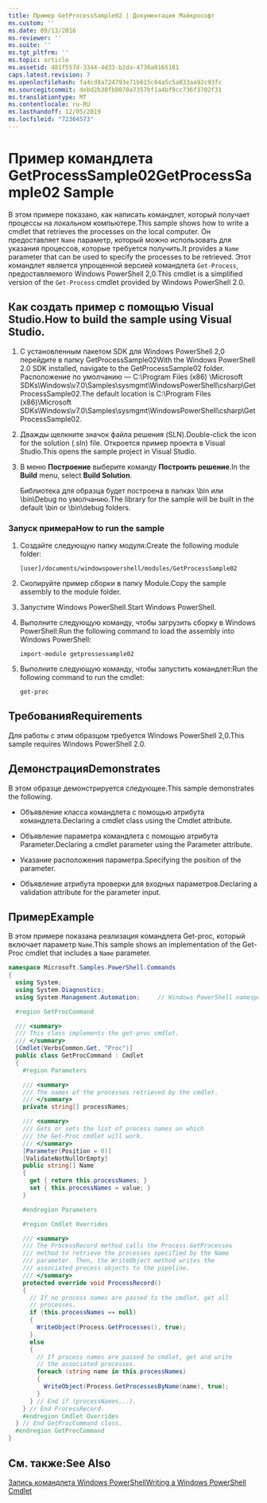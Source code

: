 ```yaml
---
title: Пример GetProcessSample02 | Документация Майкрософт
ms.custom: ''
ms.date: 09/13/2016
ms.reviewer: ''
ms.suite: ''
ms.tgt_pltfrm: ''
ms.topic: article
ms.assetid: 481f557d-3344-4d33-b2da-4736a0165181
caps.latest.revision: 7
ms.openlocfilehash: fa4cd8a724793e71b615c84a5c5a833aa92c93fc
ms.sourcegitcommit: debd2b38fb8070a7357bf1a4bf9cc736f3702f31
ms.translationtype: MT
ms.contentlocale: ru-RU
ms.lasthandoff: 12/05/2019
ms.locfileid: "72364573"
---
```

# <a name="getprocesssample02-sample"></a><span data-ttu-id="e8e96-102">Пример командлета GetProcessSample02</span><span class="sxs-lookup"><span data-stu-id="e8e96-102">GetProcessSample02 Sample</span></span>

<span data-ttu-id="e8e96-103">В этом примере показано, как написать командлет, который получает процессы на локальном компьютере.</span><span class="sxs-lookup"><span data-stu-id="e8e96-103">This sample shows how to write a cmdlet that retrieves the processes on the local computer.</span></span> <span data-ttu-id="e8e96-104">Он предоставляет `Name` параметр, который можно использовать для указания процессов, которые требуется получить.</span><span class="sxs-lookup"><span data-stu-id="e8e96-104">It provides a `Name` parameter that can be used to specify the processes to be retrieved.</span></span> <span data-ttu-id="e8e96-105">Этот командлет является упрощенной версией командлета `Get-Process`, предоставляемого Windows PowerShell 2,0.</span><span class="sxs-lookup"><span data-stu-id="e8e96-105">This cmdlet is a simplified version of the `Get-Process` cmdlet provided by Windows PowerShell 2.0.</span></span>

## <a name="how-to-build-the-sample-using-visual-studio"></a><span data-ttu-id="e8e96-106">Как создать пример с помощью Visual Studio.</span><span class="sxs-lookup"><span data-stu-id="e8e96-106">How to build the sample using Visual Studio.</span></span>

1. <span data-ttu-id="e8e96-107">С установленным пакетом SDK для Windows PowerShell 2,0 перейдите в папку GetProcessSample02</span><span class="sxs-lookup"><span data-stu-id="e8e96-107">With the Windows PowerShell 2.0 SDK installed, navigate to the GetProcessSample02 folder.</span></span> <span data-ttu-id="e8e96-108">Расположение по умолчанию — C:\Program Files (x86) \Microsoft SDKs\Windows\v7.0\Samples\sysmgmt\WindowsPowerShell\csharp\GetProcessSample02.</span><span class="sxs-lookup"><span data-stu-id="e8e96-108">The default location is C:\Program Files (x86)\Microsoft SDKs\Windows\v7.0\Samples\sysmgmt\WindowsPowerShell\csharp\GetProcessSample02.</span></span>

2. <span data-ttu-id="e8e96-109">Дважды щелкните значок файла решения (SLN).</span><span class="sxs-lookup"><span data-stu-id="e8e96-109">Double-click the icon for the solution (.sln) file.</span></span> <span data-ttu-id="e8e96-110">Откроется пример проекта в Visual Studio.</span><span class="sxs-lookup"><span data-stu-id="e8e96-110">This opens the sample project in Visual Studio.</span></span>

3. <span data-ttu-id="e8e96-111">В меню **Построение** выберите команду **Построить решение**.</span><span class="sxs-lookup"><span data-stu-id="e8e96-111">In the **Build** menu, select **Build Solution**.</span></span>

    <span data-ttu-id="e8e96-112">Библиотека для образца будет построена в папках \bin или \bin\Debug по умолчанию.</span><span class="sxs-lookup"><span data-stu-id="e8e96-112">The library for the sample will be built in the default \bin or \bin\debug folders.</span></span>

### <a name="how-to-run-the-sample"></a><span data-ttu-id="e8e96-113">Запуск примера</span><span class="sxs-lookup"><span data-stu-id="e8e96-113">How to run the sample</span></span>

1. <span data-ttu-id="e8e96-114">Создайте следующую папку модуля:</span><span class="sxs-lookup"><span data-stu-id="e8e96-114">Create the following module folder:</span></span>

    `[user]/documents/windowspowershell/modules/GetProcessSample02`

2. <span data-ttu-id="e8e96-115">Скопируйте пример сборки в папку Module.</span><span class="sxs-lookup"><span data-stu-id="e8e96-115">Copy the sample assembly to the module folder.</span></span>

3. <span data-ttu-id="e8e96-116">Запустите Windows PowerShell.</span><span class="sxs-lookup"><span data-stu-id="e8e96-116">Start Windows PowerShell.</span></span>

4. <span data-ttu-id="e8e96-117">Выполните следующую команду, чтобы загрузить сборку в Windows PowerShell:</span><span class="sxs-lookup"><span data-stu-id="e8e96-117">Run the following command to load the assembly into Windows PowerShell:</span></span>

    `import-module getprossessample02`

5. <span data-ttu-id="e8e96-118">Выполните следующую команду, чтобы запустить командлет:</span><span class="sxs-lookup"><span data-stu-id="e8e96-118">Run the following command to run the cmdlet:</span></span>

    `get-proc`

## <a name="requirements"></a><span data-ttu-id="e8e96-119">Требования</span><span class="sxs-lookup"><span data-stu-id="e8e96-119">Requirements</span></span>

<span data-ttu-id="e8e96-120">Для работы с этим образцом требуется Windows PowerShell 2,0.</span><span class="sxs-lookup"><span data-stu-id="e8e96-120">This sample requires Windows PowerShell 2.0.</span></span>

## <a name="demonstrates"></a><span data-ttu-id="e8e96-121">Демонстрация</span><span class="sxs-lookup"><span data-stu-id="e8e96-121">Demonstrates</span></span>

<span data-ttu-id="e8e96-122">В этом образце демонстрируется следующее.</span><span class="sxs-lookup"><span data-stu-id="e8e96-122">This sample demonstrates the following.</span></span>

- <span data-ttu-id="e8e96-123">Объявление класса командлета с помощью атрибута командлета.</span><span class="sxs-lookup"><span data-stu-id="e8e96-123">Declaring a cmdlet class using the Cmdlet attribute.</span></span>

- <span data-ttu-id="e8e96-124">Объявление параметра командлета с помощью атрибута Parameter.</span><span class="sxs-lookup"><span data-stu-id="e8e96-124">Declaring a cmdlet parameter using the Parameter attribute.</span></span>

- <span data-ttu-id="e8e96-125">Указание расположения параметра.</span><span class="sxs-lookup"><span data-stu-id="e8e96-125">Specifying the position of the parameter.</span></span>

- <span data-ttu-id="e8e96-126">Объявление атрибута проверки для входных параметров.</span><span class="sxs-lookup"><span data-stu-id="e8e96-126">Declaring a validation attribute for the parameter input.</span></span>

## <a name="example"></a><span data-ttu-id="e8e96-127">Пример</span><span class="sxs-lookup"><span data-stu-id="e8e96-127">Example</span></span>

<span data-ttu-id="e8e96-128">В этом примере показана реализация командлета Get-proc, который включает параметр `Name`.</span><span class="sxs-lookup"><span data-stu-id="e8e96-128">This sample shows an implementation of the Get-Proc cmdlet that includes a `Name` parameter.</span></span>

```csharp
namespace Microsoft.Samples.PowerShell.Commands
{
  using System;
  using System.Diagnostics;
  using System.Management.Automation;     // Windows PowerShell namespace

  #region GetProcCommand

  /// <summary>
  /// This class implements the get-proc cmdlet.
  /// </summary>
  [Cmdlet(VerbsCommon.Get, "Proc")]
  public class GetProcCommand : Cmdlet
  {
    #region Parameters

    /// <summary>
    /// The names of the processes retrieved by the cmdlet.
    /// </summary>
    private string[] processNames;

    /// <summary>
    /// Gets or sets the list of process names on which
    /// the Get-Proc cmdlet will work.
    /// </summary>
    [Parameter(Position = 0)]
    [ValidateNotNullOrEmpty]
    public string[] Name
    {
      get { return this.processNames; }
      set { this.processNames = value; }
    }

    #endregion Parameters

    #region Cmdlet Overrides

    /// <summary>
    /// The ProcessRecord method calls the Process.GetProcesses
    /// method to retrieve the processes specified by the Name
    /// parameter. Then, the WriteObject method writes the
    /// associated process objects to the pipeline.
    /// </summary>
    protected override void ProcessRecord()
    {
      // If no process names are passed to the cmdlet, get all
      // processes.
      if (this.processNames == null)
      {
        WriteObject(Process.GetProcesses(), true);
      }
      else
      {
        // If process names are passed to cmdlet, get and write
        // the associated processes.
        foreach (string name in this.processNames)
        {
          WriteObject(Process.GetProcessesByName(name), true);
        }
      } // End if (processNames...).
    } // End ProcessRecord.
    #endregion Cmdlet Overrides
  } // End GetProcCommand class.
  #endregion GetProcCommand
}
```

## <a name="see-also"></a><span data-ttu-id="e8e96-129">См. также:</span><span class="sxs-lookup"><span data-stu-id="e8e96-129">See Also</span></span>

[<span data-ttu-id="e8e96-130">Запись командлета Windows PowerShell</span><span class="sxs-lookup"><span data-stu-id="e8e96-130">Writing a Windows PowerShell Cmdlet</span></span>](./writing-a-windows-powershell-cmdlet.md)
